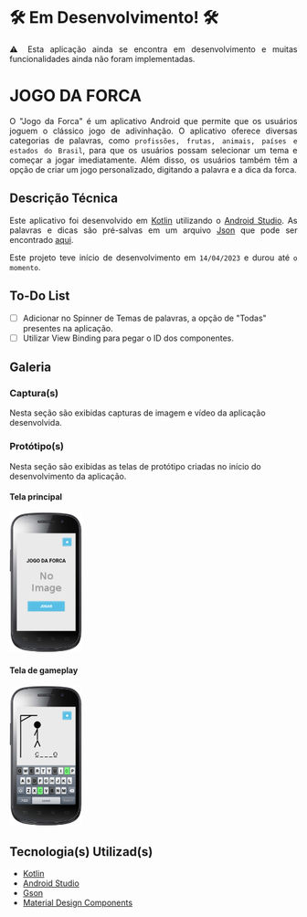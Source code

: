 # 🛠️ **Em Desenvolvimento!** 🛠️

<p style="text-align: justify">
⚠️ Esta aplicação ainda se encontra em desenvolvimento e muitas funcionalidades ainda não foram implementadas.
</p>

# JOGO DA FORCA

<p style="text-align: justify">
O "Jogo da Forca" é um aplicativo Android que permite que os usuários joguem o clássico jogo de adivinhação. O aplicativo oferece diversas categorias de palavras, como <code>profissões, frutas, animais, países e estados do Brasil</code>, para que os usuários possam selecionar um tema e começar a jogar imediatamente. Além disso, os usuários também têm a opção de criar um jogo personalizado, digitando a palavra e a dica da forca.
</p>

## Descrição Técnica

<p style="text-align: justify">
Este aplicativo foi desenvolvido em <a href="https://kotlinlang.org/">Kotlin</a> utilizando o <a href="https://developer.android.com/studio">Android Studio</a>. As palavras e dicas são pré-salvas em um arquivo <a href="https://www.json.org/">Json</a> que pode ser encontrado <a href="app/src/main/assets/words.json">aqui</a>.
</p>

<p style="text-align: justify">
Este projeto teve início de desenvolvimento em <code>14/04/2023</code> e durou até <code>o momento</code>.
</p>

## To-Do List
- [ ] Adicionar no Spinner de Temas de palavras, a opção de "Todas" presentes na aplicação.
- [ ] Utilizar View Binding para pegar o ID dos componentes.

## Galeria

### Captura(s)

Nesta seção são exibidas capturas de imagem e vídeo da aplicação desenvolvida.

### Protótipo(s)

Nesta seção são exibidas as telas de protótipo criadas no início do desenvolvimento da aplicação.

#### Tela principal

<img src=".project/home.png" alt="Screenshot" width="25%">

#### Tela de gameplay

<img src=".project/gameplay.png" alt="Screenshot" width="25%">

## Tecnologia(s) Utilizad(s)
- [Kotlin](https://kotlinlang.org/)
- [Android Studio](https://developer.android.com/studio)
- [Gson](https://github.com/google/gson)
- [Material Design Components](https://m3.material.io/components)